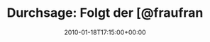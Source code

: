 ---
retweeted: false
source: <a href="http://twitter.com" rel="nofollow">Twitter Web Client</a>
entities:
  hashtags: []
  symbols: []
  user_mentions:
  - name: Franziska
    screen_name: fraufranzi
    indices:
    - '21'
    - '32'
    id_str: '106145359'
    id: '106145359'
  urls: []
display_text_range:
- '0'
- '86'
favorite_count: '0'
id_str: '7910852703'
truncated: false
retweet_count: '1'
id: '7910852703'
created_at: Mon Jan 18 17:15:00 +0000 2010
favorited: false
full_text: 'Durchsage: Folgt der [@fraufranzi](https://twitter.com/fraufranzi)! die
  hat gerade den perfekten ersten Tweet abgesetzt.'
lang: de
tags:
- pesos:twitter
date: '2010-01-18T17:15:00+00:00'
src: https://twitter.com/bascht/status/7910852703
original_url: https://twitter.com/bascht/status/7910852703
type: twitter_tweet
text: 'Durchsage: Folgt der [@fraufranzi](https://twitter.com/fraufranzi)! die hat
  gerade den perfekten ersten Tweet abgesetzt.'
title: 'Durchsage: Folgt der [@fraufran'

---
